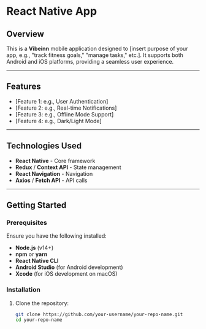 # React Native App

## Overview
This is a **Vibeinn** mobile application designed to [insert purpose of your app, e.g., "track fitness goals," "manage tasks," etc.]. It supports both Android and iOS platforms, providing a seamless user experience.

---

## Features
- [Feature 1: e.g., User Authentication]
- [Feature 2: e.g., Real-time Notifications]
- [Feature 3: e.g., Offline Mode Support]
- [Feature 4: e.g., Dark/Light Mode]

---

## Technologies Used
- **React Native** - Core framework
- **Redux** / **Context API** - State management
- **React Navigation** - Navigation
- **Axios** / **Fetch API** - API calls


---

## Getting Started

### Prerequisites
Ensure you have the following installed:
- **Node.js** (v14+)
- **npm** or **yarn**
- **React Native CLI**
- **Android Studio** (for Android development)
- **Xcode** (for iOS development on macOS)

### Installation
1. Clone the repository:
   ```bash
   git clone https://github.com/your-username/your-repo-name.git
   cd your-repo-name
